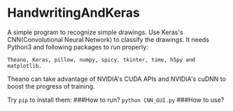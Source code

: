 # HandwritingAndKeras
A simple program to recognize simple drawings.
Use Keras's CNN(Convolutional Neural Network) to classify the drawings.
It needs Python3 and following packages to run properly:

`Theano, Keras, pillow, numpy, spicy, tkinter, time, h5py and matplotlib.`

Theano can take advantage of NVIDIA's CUDA APIs and NVIDIA's cuDNN to boost the progress of training.

Try `pip` to install them:
###How to run?
`python CNN_GUI.py`
###How to use?
